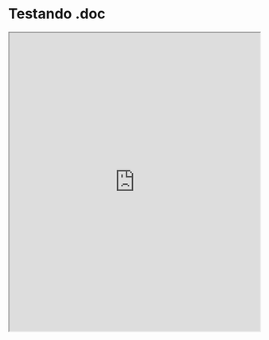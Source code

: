 # Testando .doc

<iframe src="https://docs.google.com/document/d/e/2PACX-1vROpCfDzCJIZ_E6csYgfBHGdwrGSvqtW4DnIOqsWUNGW2XGEt3laJ7A5NZamet6h6jN0ymVmGFDnr_x/pub?embedded=true" style="width:100%; height:600px;"></iframe>
